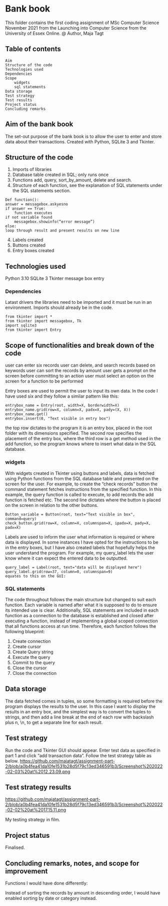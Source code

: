 # Bank book

This folder contains the first coding assignment of MSc Computer Science November 2021 from the Launching into Computer Science from the 
University of Essex Online.
@ Author, Maja Tagt




## Table of contents
    Aim
    Structure of the code
    Technologies used
    Dependencies
    Scope
    	widgets
		sql statements
    Data storage
    Test strategy
    Test results
    Project status	
    Concluding remarks
   
## Aim of the bank book 
The set-out purpose of the bank book is to allow the user to enter and store data about their transactions. Created with Python, SQLite 3 and Tkinter. 


## Structure of the code
1. Imports of libraries
2. Database table created in SQL; only runs once
3. Functions add, query, sort_by_amount, delete and search. 
4. Structure of each function, see the explanation of SQL statements under the SQL statements section. 

```
Def function():
answer = messagebox.askyesno
if answer == True:
	function executes
if not variable found
	messagebox.showinfo(“error message”)
else:
loop through result and present results on new line 
```

4.	Labels created
5.	Buttons created
6.	Entry boxes created


## Technologies used
Python 3.10
SQLite 3
Tkinter
  message box
  entry

### Dependencies
Latast drivers 
the libraries need to be imported and it must be run in an environment. Imports should already be in the code.

```
from tkinter import *
from tkinter import messagebox, Tk
import sqlite3
from tkinter import Entry
```

## Scope of functionalities and break down of the code
user can enter six records
user can delete, and search records based on keywords
user can sort the records by amount
user gets a prompt on the screen before committing to an action
user must select an option on the screen for a function to be performed

Entry boxes are used to permit the user to input its own data. In the code I have used six and they follow a similar pattern like this:

```
entrybox_name = Entry(root, width=X, borderwidth=X)
entrybox_name.grid(row=X, column=X, padx=X, pady=(X, X))
entrybox_name.get()
entrybox.insert(0, "Text visible in entry box")
```

the top row dictates to the program it is an entry box, placed in the root folder with its dimensions specified. The second row specifies the placement of the entry box, where the third row is a get method used in the add function, so the program knows where to insert what data in the SQL database. 

### widgets
With widgets created in Tkinter using buttons and labels, data is fetched using Python functions from the SQL database table and presented on the screen for the user. For example, to create the “check records” button the command statement fetches instructions from the specified function. In this example, the query function is called to execute, to add records the add function is fetched etc. The second line dictates where the button is placed on the screen in relation to the other buttons.

```
Button_variable = Button(root, text="Text visible in box", command=query)
check_button.grid(row=X, column=X, columnspan=X, ipadx=X, pady=X, padx=X)
```

Labels are used to inform the user what information is required or where data is displayed. In some instances I have opted for the instructions to be in the entry boxes, but I have also created labels that hopefully helps the user understand the program. For example, my query_label lets the user know where it can expect the entered data to be outputted. 

```
query_label = Label(root, text="data will be displayed here")
query_label.grid(row=37, column=0, columnspan=9)
equates to this on the GUI:
```

### SQL statements
The code throughout follows the main structure but changed to suit each function. Each variable is named after what it is supposed to do to ensure its intended use is clear. Additionally, SQL statements are included in each function as a connection to the database is established and closed after executing a function, instead of implementing a global scoped connection that all functions access at run time. Therefore, each function follows the following blueprint: 

1.	Create connection
2.	Create cursor
3.	Create Query string
4.	Execute the query
5.	Commit to the query
6.	Close the cursor
7.	Close the connection

## Data storage
The data fetched comes in tuples, so some formatting is required before the program displays the results to the user. In this case I want to display the results in an entry box, and the simplest way is to convert the tuples to strings, and then add a line break at the end of each row with backslash plus n, \n, to get a separate line for each result.


## Test strategy 
Run the code and Tkinter GUI should appear. Enter test data as specified in part 1 and click “add transaction data”. Follow the test strategy table as below.
https://github.com/majatagt/assignment-part-2/blob/a0b4fea41da10fe1531b28d5f79c13ed346591b3/Screenshot%202022-02-03%20at%2012.23.09.png

 
  

## Test strategy results
 https://github.com/majatagt/assignment-part-2/blob/a0b4fea41da10fe1531b28d5f79c13ed346591b3/Screenshot%202022-02-02%20at%2017.15.11.png


My testing strategy in film. 





## Project status 
Finalised.

## Concluding remarks, notes, and scope for improvement
Functions I would have done differently:

Instead of sorting the records by amount in descending order, I would have enabled sorting by date or category instead.
